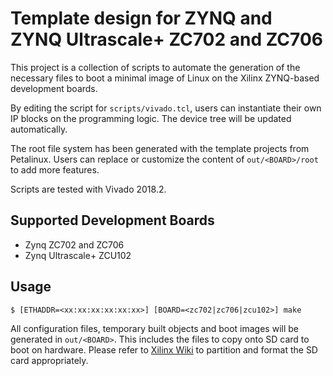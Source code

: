 # Template design for ZYNQ and ZYNQ Ultrascale+ ZC702 and ZC706

This project is a collection of scripts to automate the generation of the
necessary files to boot a minimal image of Linux on the Xilinx ZYNQ-based
development boards.

By editing the script for `scripts/vivado.tcl`, users can instantiate their own
IP blocks on the programming logic. The device tree will be updated
automatically.

The root file system has been generated with the template projects from
Petalinux. Users can replace or customize the content of `out/<BOARD>/root` to
add more features.

Scripts are tested with Vivado 2018.2.

## Supported Development Boards

  - Zynq ZC702 and ZC706
  - Zynq Ultrascale+ ZCU102


## Usage

```
$ [ETHADDR=<xx:xx:xx:xx:xx:xx>] [BOARD=<zc702|zc706|zcu102>] make
```

All configuration files, temporary built objects and boot images will be
generated in `out/<BOARD>`.  This includes the files to copy onto SD
card to boot on hardware. Please refer to [Xilinx Wiki](https://xilinx-wiki.atlassian.net/wiki/spaces/A/pages/18842385/How+to+format+SD+card+for+SD+boot)
to partition and format the SD card appropriately.
